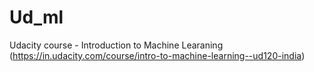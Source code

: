 # Ud_ml
 Udacity course - Introduction to Machine Learaning (https://in.udacity.com/course/intro-to-machine-learning--ud120-india) 
